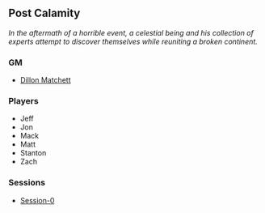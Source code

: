 ## Post Calamity
*In the aftermath of a horrible event, a celestial being and his collection of experts attempt to discover themselves while reuniting a broken continent.*

### GM
* [Dillon Matchett](https://github.com/bombasticSlacks)

### Players
* Jeff
* Jon
* Mack
* Matt
* Stanton
* Zach

### Sessions
* [Session-0](Game/Worlds/Post-Calamity/Session-0)
